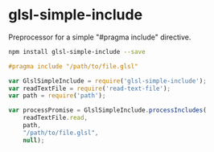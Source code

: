 # glsl-simple-include

Preprocessor for a simple "#pragma include" directive.

```bash
npm install glsl-simple-include --save
```

```glsl
#pragma include "/path/to/file.glsl"
```

```javascript
var GlslSimpleInclude = require('glsl-simple-include');
var readTextFile = require('read-text-file');
var path = require('path');

var processPromise = GlslSimpleInclude.processIncludes(
	readTextFile.read,
	path,
	"/path/to/file.glsl",
	null);
```